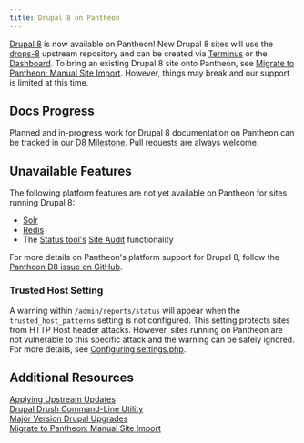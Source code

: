 ```yaml
---
title: Drupal 8 on Pantheon
---
```


[Drupal 8](https://www.drupal.org/drupal-8.0) is now available on Pantheon! New Drupal 8 sites will use the [drops-8](https://github.com/pantheon-systems/drops-8) upstream repository and can be created via [Terminus](/docs/cli) or the [Dashboard](https://dashboard.pantheon.io/products/drupal8/spinup). To bring an existing Drupal 8 site onto Pantheon, see [Migrate to Pantheon: Manual Site Import](/docs/manual-site-import). However, things may break and our support is limited at this time.
## Docs Progress
Planned and in-progress work for Drupal 8 documentation on Pantheon can be tracked in our <a href="https://github.com/pantheon-systems/documentation/issues?q=is%3Aopen+is%3Aissue+milestone%3AD8">D8 Milestone</a>. Pull requests are always welcome.
## Unavailable Features
The following platform features are not yet available on Pantheon for sites running Drupal 8:

 - [Solr](/docs/apache-solr)
 - [Redis](/docs/redis-as-a-caching-backend/#drupal-8-sites)
 - The [Status tool's](/docs/launch-check-drupal-performance-and-configuration-analysis) [Site Audit](https://www.drupal.org/project/site_audit) functionality

For more details on Pantheon's platform support for Drupal 8, follow the [Pantheon D8 issue on GitHub](https://github.com/pantheon-systems/drops-8/issues?q=is%3Aopen).

### Trusted Host Setting
A warning within `/admin/reports/status` will appear when the `trusted_host_patterns` setting is not configured. This setting protects sites from HTTP Host header attacks. However, sites running on Pantheon are not vulnerable to this specific attack and the warning can be safely ignored. For more details, see [Configuring settings.php](/docs/configuring-settings-php/#trusted-host-setting).
## Additional Resources

[Applying Upstream Updates](/docs/applying-upstream-updates)  
[Drupal Drush Command-Line Utility](/docs/drupal-drush-command-line-utility)  
[Major Version Drupal Upgrades](/docs/major-version-drupal-upgrades#upgrade-to-drupal-8)  
[Migrate to Pantheon: Manual Site Import](/docs/manual-site-import)  
